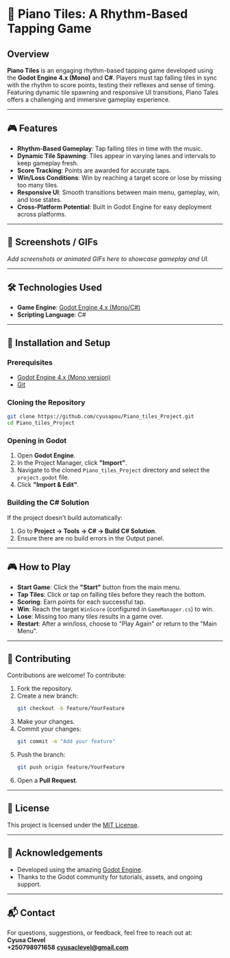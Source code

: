 # 🎵 Piano Tiles: A Rhythm-Based Tapping Game

## Overview

**Piano Tiles** is an engaging rhythm-based tapping game developed using the **Godot Engine 4.x (Mono)** and **C#**. Players must tap falling tiles in sync with the rhythm to score points, testing their reflexes and sense of timing. Featuring dynamic tile spawning and responsive UI transitions, Piano Tales offers a challenging and immersive gameplay experience.

---

## 🎮 Features

- **Rhythm-Based Gameplay**: Tap falling tiles in time with the music.
- **Dynamic Tile Spawning**: Tiles appear in varying lanes and intervals to keep gameplay fresh.
- **Score Tracking**: Points are awarded for accurate taps.
- **Win/Loss Conditions**: Win by reaching a target score or lose by missing too many tiles.
- **Responsive UI**: Smooth transitions between main menu, gameplay, win, and lose states.
- **Cross-Platform Potential**: Built in Godot Engine for easy deployment across platforms.

---

## 📸 Screenshots / GIFs

*Add screenshots or animated GIFs here to showcase gameplay and UI.*

---

## 🛠️ Technologies Used

- **Game Engine**: [Godot Engine 4.x (Mono/C#)](https://godotengine.org/)
- **Scripting Language**: C#

---

## 🚀 Installation and Setup

### Prerequisites

- [Godot Engine 4.x (Mono version)](https://godotengine.org/download)
- [Git](https://git-scm.com/)

### Cloning the Repository

```bash
git clone https://github.com/cyusapou/Piano_tiles_Project.git
cd Piano_tiles_Project
```

### Opening in Godot

1. Open **Godot Engine**.
2. In the Project Manager, click **"Import"**.
3. Navigate to the cloned `Piano_tiles_Project` directory and select the `project.godot` file.
4. Click **"Import & Edit"**.

### Building the C# Solution

If the project doesn't build automatically:

1. Go to **Project → Tools → C# → Build C# Solution**.
2. Ensure there are no build errors in the Output panel.

---

## 🎮 How to Play

- **Start Game**: Click the **"Start"** button from the main menu.
- **Tap Tiles**: Click or tap on falling tiles before they reach the bottom.
- **Scoring**: Earn points for each successful tap.
- **Win**: Reach the target `WinScore` (configured in `GameManager.cs`) to win.
- **Lose**: Missing too many tiles results in a game over.
- **Restart**: After a win/loss, choose to "Play Again" or return to the "Main Menu".

---

## 🤝 Contributing

Contributions are welcome! To contribute:

1. Fork the repository.
2. Create a new branch:
   ```bash
   git checkout -b feature/YourFeature
   ```
3. Make your changes.
4. Commit your changes:
   ```bash
   git commit -m "Add your feature"
   ```
5. Push the branch:
   ```bash
   git push origin feature/YourFeature
   ```
6. Open a **Pull Request**.

---

## 📄 License

This project is licensed under the [MIT License](LICENSE).

---

## 🙏 Acknowledgements

- Developed using the amazing [Godot Engine](https://godotengine.org/).
- Thanks to the Godot community for tutorials, assets, and ongoing support.

---

## 📬 Contact

For questions, suggestions, or feedback, feel free to reach out at:\
**Cyusa Clevel**\
**+250798971658**
**cyusaclevel@gmail.com**


